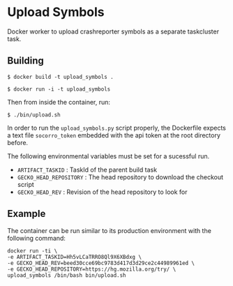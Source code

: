 # Upload Symbols
Docker worker to upload crashreporter symbols as a separate taskcluster task.

## Building
`$ docker build -t upload_symbols .`

`$ docker run -i -t upload_symbols`

Then from inside the container, run:

`$ ./bin/upload.sh`

In order to run the `upload_symbols.py` script properly, the Dockerfile expects  a text file `socorro_token` embedded with the api token at the root directory before.

The following environmental variables must be set for a sucessful run.
- `ARTIFACT_TASKID` : TaskId of the parent build task
- `GECKO_HEAD_REPOSITORY` : The head repository to download the checkout script
- `GECKO_HEAD_REV` : Revision of the head repository to look for

## Example
The container can be run similar to its production environment with the following command:
```
docker run -ti \
-e ARTIFACT_TASKID=Hh5vLCaTRRO8Ql9X6XBdxg \
-e GECKO_HEAD_REV=beed30cce69bc9783d417d3d29ce2c44989961ed \
-e GECKO_HEAD_REPOSITORY=https://hg.mozilla.org/try/ \
upload_symbols /bin/bash bin/upload.sh
```
